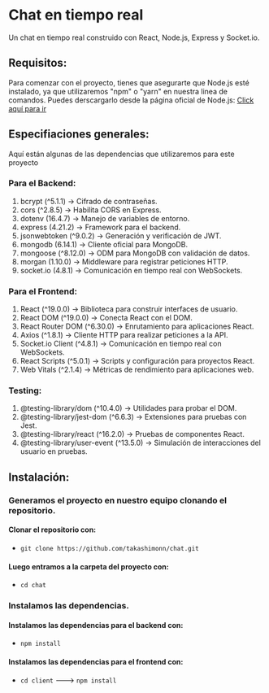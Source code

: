 # Chat en tiempo real

Un chat en tiempo real construido con React, Node.js, Express y Socket.io.

## Requisitos:

Para comenzar con el proyecto, tienes que asegurarte que Node.js esté instalado, ya que utilizaremos "npm" o "yarn" en nuestra linea de comandos. Puedes derscargarlo desde la página oficial de Node.js: [Click aquí para ir](https://nodejs.org/en/download)

## Especifiaciones generales:

Aquí están algunas de las dependencias que utilizaremos para este proyecto

### Para el Backend:

1. bcrypt (^5.1.1) → Cifrado de contraseñas.
2. cors (^2.8.5) → Habilita CORS en Express.
3. dotenv (16.4.7) → Manejo de variables de entorno.
4. express (4.21.2) → Framework para el backend.
5. jsonwebtoken (^9.0.2) → Generación y verificación de JWT.
6. mongodb (6.14.1) → Cliente oficial para MongoDB.
7. mongoose (^8.12.0) → ODM para MongoDB con validación de datos.
8. morgan (1.10.0) → Middleware para registrar peticiones HTTP.
9. socket.io (4.8.1) → Comunicación en tiempo real con WebSockets.

### Para el Frontend:

1. React (^19.0.0) → Biblioteca para construir interfaces de usuario.
2. React DOM (^19.0.0) → Conecta React con el DOM.
3. React Router DOM (^6.30.0) → Enrutamiento para aplicaciones React.
4. Axios (^1.8.1) → Cliente HTTP para realizar peticiones a la API.
5. Socket.io Client (^4.8.1) → Comunicación en tiempo real con WebSockets.
6. React Scripts (^5.0.1) → Scripts y configuración para proyectos React.
7. Web Vitals (^2.1.4) → Métricas de rendimiento para aplicaciones web.

### Testing:

1. @testing-library/dom (^10.4.0) → Utilidades para probar el DOM.
2. @testing-library/jest-dom (^6.6.3) → Extensiones para pruebas con Jest.
3. @testing-library/react (^16.2.0) → Pruebas de componentes React.
4. @testing-library/user-event (^13.5.0) → Simulación de interacciones del usuario en pruebas.

## Instalación:

### Generamos el proyecto en nuestro equipo clonando el repositorio.

#### Clonar el repositorio con:

- `git clone https://github.com/takashimonn/chat.git`

#### Luego entramos a la carpeta del proyecto con:

- `cd chat`

### Instalamos las dependencias.

#### Instalamos las dependencias para el backend con:

- `npm install`

#### Instalamos las dependencias para el frontend con:

- `cd client` ---> `npm install`
